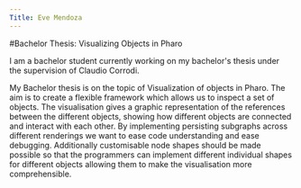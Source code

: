 ```yaml
---
Title: Eve Mendoza
---
```


#Bachelor Thesis: Visualizing Objects in Pharo

I am a bachelor student currently working on my bachelor's thesis under the supervision of Claudio Corrodi. 

My Bachelor thesis is on the topic of Visualization of objects in Pharo. The aim is to create a flexible framework which allows us to inspect a set of objects. The visualisation gives a graphic representation of the references between the different objects, showing how different objects are connected and interact with each other.
By implementing persisting subgraphs across different renderings we want to ease code understanding and ease debugging. 
Additionally customisable node shapes should be made possible so that the programmers can implement different individual shapes for different objects allowing them to make the visualisation more comprehensible.
